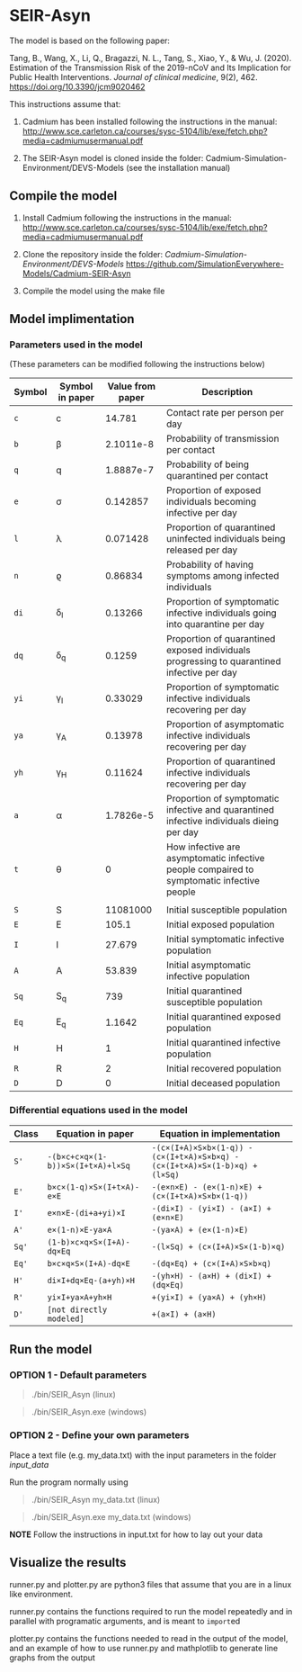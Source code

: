 # SEIR-Asyn

The model is based on the following paper:

Tang, B., Wang, X., Li, Q., Bragazzi, N. L., Tang, S., Xiao, Y., & Wu, J. (2020). <br>
Estimation of the Transmission Risk of the 2019-nCoV and Its Implication for <br>
Public Health Interventions. *Journal of clinical medicine*, 9(2), 462. https://doi.org/10.3390/jcm9020462 <br>

This instructions assume that:

1. Cadmium has been installed following the instructions in the manual:
http://www.sce.carleton.ca/courses/sysc-5104/lib/exe/fetch.php?media=cadmiumusermanual.pdf

2. The SEIR-Asyn model is cloned inside the folder: Cadmium-Simulation-Environment/DEVS-Models
(see the installation manual)

## Compile the model

1. Install Cadmium following the instructions in the manual:
http://www.sce.carleton.ca/courses/sysc-5104/lib/exe/fetch.php?media=cadmiumusermanual.pdf

2. Clone the repository inside the folder: *Cadmium-Simulation-Environment/DEVS-Models*
https://github.com/SimulationEverywhere-Models/Cadmium-SEIR-Asyn

3. Compile the model using the make file

## Model implimentation
### Parameters used in the model

(These parameters can be modified following the instructions below)

| Symbol | Symbol in paper | Value from paper | Description                                                                                |
|--------|-----------------|------------------|--------------------------------------------------------------------------------------------|
| `c`    | c               | 14.781           | Contact rate per person per day                                                            |
| `b`    | β               | 2.1011e-8        | Probability of transmission per contact                                                    |
| `q`    | q               | 1.8887e-7        | Probability of being quarantined per contact                                               |
| `e`    | σ               | 0.142857         | Proportion of exposed individuals becoming infective per day                               |
| `l`    | λ               | 0.071428         | Proportion of quarantined uninfected individuals being released per day                    |
| `n`    | ϱ               | 0.86834          | Probability of having symptoms among infected individuals                                  |
| `di`   | δ<sub>I</sub>   | 0.13266          | Proportion of symptomatic infective individuals going into quarantine per day              |
| `dq`   | δ<sub>q</sub>   | 0.1259           | Proportion of quarantined exposed individuals progressing to quarantined infective per day |
| `yi`   | γ<sub>I</sub>   | 0.33029          | Proportion of symptomatic infective individuals recovering per day                         |
| `ya`   | γ<sub>A</sub>   | 0.13978          | Proportion of asymptomatic infective individuals recovering per day                        |
| `yh`   | γ<sub>H</sub>   | 0.11624          | Proportion of quarantined infective individuals recovering per day                         |
| `a`    | α               | 1.7826e-5        | Proportion of symptomatic infective and quarantined infective individuals dieing per day   |
| `t`    | θ               | 0                | How infective are asymptomatic infective people compaired to symptomatic infective people  |
|        |                 |                  |                                                                                            |
| `S`    | S               | 11081000         | Initial susceptible population                                                             |
| `E`    | E               | 105.1            | Initial exposed population                                                                 |
| `I`    | I               | 27.679           | Initial symptomatic infective population                                                   |
| `A`    | A               | 53.839           | Initial asymptomatic infective population                                                  |
| `Sq`   | S<sub>q</sub>   | 739              | Initial quarantined susceptible population                                                 |
| `Eq`   | E<sub>q</sub>   | 1.1642           | Initial quarantined exposed population                                                     |
| `H`    | H               | 1                | Initial quarantined infective population                                                   |
| `R`    | R               | 2                | Initial recovered population                                                               |
| `D`    | D               | 0                | Initial deceased population                                                                |

### Differential equations used in the model

| Class | Equation in paper                 | Equation in implementation                                                  |
|-------|-----------------------------------|-----------------------------------------------------------------------------|
| `S'`  | `-(b×c+c×q×(1-b))×S×(I+t×A)+l×Sq` | `-(c×(I+A)×S×b×(1-q)) - (c×(I+t×A)×S×b×q) - (c×(I+t×A)×S×(1-b)×q) + (l×Sq)` |
| `E'`  | `b×c×(1-q)×S×(I+t×A)-e×E`         | `-(e×n×E) - (e×(1-n)×E) + (c×(I+t×A)×S×b×(1-q))`                            |
| `I'`  | `e×n×E-(di+a+yi)×I`               | `-(di×I) - (yi×I) - (a×I) + (e×n×E)`                                        |
| `A'`  | `e×(1-n)×E-ya×A`                  | `-(ya×A) + (e×(1-n)×E)`                                                     |
| `Sq'` | `(1-b)×c×q×S×(I+A)-dq×Eq`         | `-(l×Sq) + (c×(I+A)×S×(1-b)×q)`                                             |
| `Eq'` | `b×c×q×S×(I+A)-dq×E`              | `-(dq×Eq) + (c×(I+A)×S×b×q)`                                                |
| `H'`  | `di×I+dq×Eq-(a+yh)×H`             | `-(yh×H) - (a×H) + (di×I) + (dq×Eq)`                                        |
| `R'`  | `yi×I+ya×A+yh×H`                  | `+(yi×I) + (ya×A) + (yh×H)`                                                 |
| `D'`  | `[not directly modeled]`          | `+(a×I) + (a×H)`                                                            |


## Run the model

### OPTION 1 - Default parameters

> ./bin/SEIR_Asyn (linux)

> ./bin/SEIR_Asyn.exe (windows)

### OPTION 2 - Define your own parameters

Place a text file (e.g. my_data.txt) with the input parameters in the folder *input_data*

Run the program normally using

> ./bin/SEIR_Asyn my_data.txt (linux)

> ./bin/SEIR_Asyn.exe my_data.txt (windows)

**NOTE**
Follow the instructions in input.txt for how to lay out your data

## Visualize the results

runner.py and plotter.py are python3 files that assume that you are in a linux like environment.

runner.py contains the functions required to run the model repeatedly and in parallel with programatic arguments, and is meant to `import`ed

plotter.py contains the functions needed to read in the output of the model, and an example of how to use runner.py and mathplotlib to generate line graphs from the output
